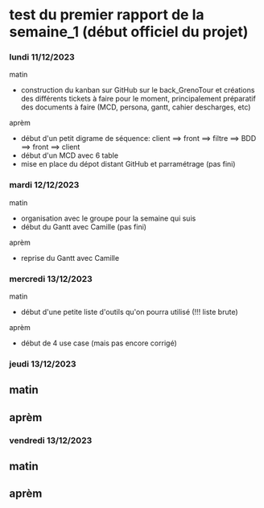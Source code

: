 # test du premier rapport de la semaine_1 (début officiel du projet)

### lundi 11/12/2023

matin
- construction du kanban sur GitHub sur le back_GrenoTour et créations des différents tickets à faire pour le moment, principalement préparatif des documents à faire (MCD, persona, gantt, cahier descharges, etc)

aprèm
- début d'un petit digrame de séquence: client ==> front ==> filtre ==> BDD ==> front ==> client
- début d'un MCD avec 6 table 
- mise en place du dépot distant GitHub et parramétrage (pas fini)

### mardi 12/12/2023

matin
- organisation avec le groupe pour la semaine qui suis
- début du Gantt avec Camille (pas fini)

aprèm
- reprise du Gantt avec Camille

### mercredi 13/12/2023
matin
- début d'une petite liste d'outils qu'on pourra utilisé (!!! liste brute)

aprèm
- début de 4 use case (mais pas encore corrigé)

### jeudi 13/12/2023
matin
-
aprèm
-
### vendredi 13/12/2023
matin
-
aprèm
-